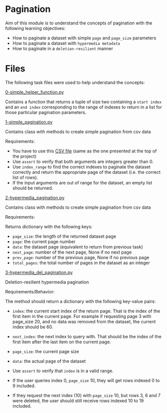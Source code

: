 # Pagination

Aim of this module is to understand the concepts of pagination with the following learning objectives:
 * How to paginate a dataset with simple `page` and `page_size` parameters 
 * How to paginate a dataset with `hypermedia metadata`
 * How to paginate in a `deletion-resilient` manner

# Files

The following task files were used to help understand the concepts:

[0-simple_helper_function.py](./0-simple_helper_function.py)

Contains a function that returns a tuple of size two containing a `start index` and an `end index` corresponding to the range of indexes to return in a list for those particular pagination parameters.

[1-simple_pagination.py](./1-simple_pagination.py)

Contains class with methods to create simple pagination from csv data

Requirements:

* You have to use this [CSV file](./Popular_Baby_Names.csv) (same as the one presented at the top of the project)
* Use `assert` to verify that both arguments are integers greater than 0. 
* Use `index_range` to find the correct indexes to paginate the dataset correctly and return the appropriate page of the dataset (i.e. the correct list of rows). 
* If the input arguments are out of range for the dataset, an empty list should be returned.

[2-hypermedia_pagination.py](./2-hypermedia_pagination.py)

Contains class with methods to create simple pagination from csv data

Requirements:

Returns dictionary with the following keys:
* `page_size`: the length of the returned dataset page
* `page`: the current page number
* `data`: the dataset page (equivalent to return from previous task)
* `next_page`: number of the next page, None if no next page
* `prev_page`: number of the previous page, None if no previous page
* `total_pages`: the total number of pages in the dataset as an integer

[3-hypermedia_del_pagination.py](./3-hypermedia_del_pagination.py)

Deletion-resilient hypermedia pagination

Requirements/Behavior:

The method should return a dictionary with the following key-value pairs:

* `index`: the current start index of the return page. That is the index of the first item in the current page. For example if requesting page 3 with page_size 20, and no data was removed from the dataset, the current index should be 60.
* `next_index`: the next index to query with. That should be the index of the first item after the last item on the current page.
* `page_size`: the current page size
* `data`: the actual page of the dataset

* Use `assert` to verify that `index` is in a valid range.
* If the user queries index 0, `page_size` 10, they will get rows indexed 0 to 9 included. 
* If they request the next index (10) with `page_size` 10, but rows 3, 6 and 7 were deleted, the user should still receive rows indexed 10 to 19 included.